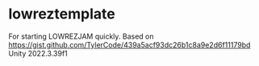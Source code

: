 # lowreztemplate
For starting LOWREZJAM quickly.
Based on https://gist.github.com/TylerCode/439a5acf93dc26b1c8a9e2d6f11179bd
Unity 2022.3.39f1
